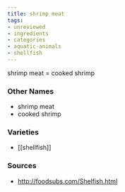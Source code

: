 ```yaml
---
title: shrimp meat
tags:
- unreviewed
- ingredients
- categories
- aquatic-animals
- shellfish
---
```

shrimp meat = cooked shrimp

### Other Names

* shrimp meat
* cooked shrimp

### Varieties

* [[shellfish]]

### Sources
* http://foodsubs.com/Shelfish.html
